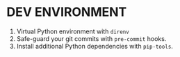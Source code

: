# DEV ENVIRONMENT

1. Virtual Python environment with `direnv`
2. Safe-guard your git commits with `pre-commit` hooks.
3. Install additional Python dependencies with `pip-tools`.



